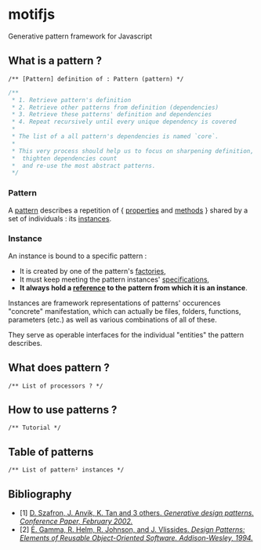 # motifjs
Generative pattern framework for Javascript

## What is a pattern ?

`/** [Pattern] definition of : Pattern (pattern) */`

```js
/**
 * 1. Retrieve pattern's definition
 * 2. Retrieve other patterns from definition (dependencies)
 * 3. Retrieve these patterns' definition and dependencies
 * 4. Repeat recursively until every unique dependency is covered
 * 
 * The list of a all pattern's dependencies is named `core`.
 * 
 * This very process should help us to focus on sharpening definition,
 *  thighten dependencies count
 *  and re-use the most abstract patterns.
 */
```

### Pattern

A [pattern](../../wiki/pattern) describes a repetition of { [properties](../../wiki/properties) and [methods](wiki/methods) } shared by a set of individuals : its [instances](../../wiki/instance).

### Instance

An instance is bound to a specific pattern :
* It is created by one of the pattern's [factories](../../wiki/factory),
* It must keep meeting the pattern instances' [specifications](../../wiki/specification),
* **It always hold a [reference](../../wiki/reference) to the pattern from which it is an instance**.

Instances are framework representations of patterns' occurences "concrete" manifestation, which can actually be files, folders, functions, parameters (etc.) as well as various combinations of all of these.

They serve as operable interfaces for the individual "entities" the pattern describes.

## What does pattern ?

`/** List of processors ? */`

## How to use patterns ?

`/** Tutorial */`

## Table of patterns

`/** List of pattern² instances */`

## Bibliography

* [1] [D. Szafron, J. Anvik, K. Tan and 3 others. *Generative design patterns. Conference Paper, February 2002.*](https://www.researchgate.net/publication/3981737_Generative_design_patterns)
* [2] [E. Gamma, R. Helm, R. Johnson, and J. Vlissides. *Design Patterns: Elements of Reusable Object-Oriented Software. Addison-Wesley, 1994.*](https://en.wikipedia.org/wiki/Design_Patterns)
